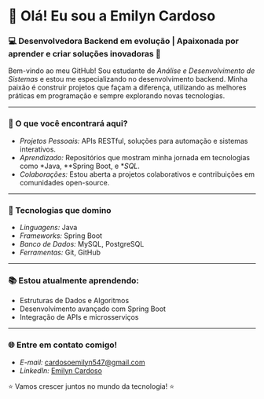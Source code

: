 # 👋 Olá! Eu sou a Emilyn Cardoso

### 💻 Desenvolvedora Backend em evolução | Apaixonada por aprender e criar soluções inovadoras 🚀

Bem-vindo ao meu GitHub! Sou estudante de *Análise e Desenvolvimento de Sistemas* e estou me especializando no desenvolvimento backend. Minha paixão é construir projetos que façam a diferença, utilizando as melhores práticas em programação e sempre explorando novas tecnologias.

---

### 🌟 O que você encontrará aqui?

- *Projetos Pessoais:* APIs RESTful, soluções para automação e sistemas interativos.
- *Aprendizado:* Repositórios que mostram minha jornada em tecnologias como *Java, **Spring Boot, e **SQL*.
- *Colaborações:* Estou aberta a projetos colaborativos e contribuições em comunidades open-source.

---

### 🚀 Tecnologias que domino

- *Linguagens:* Java 
- *Frameworks:* Spring Boot  
- *Banco de Dados:* MySQL, PostgreSQL  
- *Ferramentas:* Git, GitHub  

---

### 📚 Estou atualmente aprendendo:

- Estruturas de Dados e Algoritmos  
- Desenvolvimento avançado com Spring Boot  
- Integração de APIs e microsserviços  

---

### 🌐 Entre em contato comigo!

- *E-mail:* [cardosoemilyn547@gmail.com](mailto:cardosoemilyn547@gmail.com)  
- *LinkedIn:* [Emilyn Cardoso](https://www.linkedin.com/in/emilyn-cardoso/)  

⭐ Vamos crescer juntos no mundo da tecnologia! ⭐
